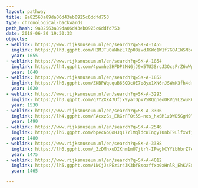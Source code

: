 ```yaml
---
layout: pathway
title: 9a82563a89da06d43eb0925c6ddfd753
type: chronological-backwards
path_hash: 9a82563a89da06d43eb0925c6ddfd753
date: 2018-06-20 19:30:33
objects:
- weblink: https://www.rijksmuseum.nl/en/search?q=SK-A-1455
  imglink: https://lh3.ggpht.com/H2MJTu0aNhzL7Zp08zvdJKWc1W1f7GOAIWSNbdHoZ6T7l5CHF4FYEF9DV5FaAuEx4pbz4sKlLOm2vB5j2zSsj2GrlqA=s200
  year: 1655
- weblink: https://www.rijksmuseum.nl/en/search?q=SK-A-1854
  imglink: https://lh4.ggpht.com/4pwmhe3HFDPtMNGjJ9x5TU3SrcJ3OcsPrZ6wWpR8u1j9eLGdJbrJ1_tM0sZWWSSYSC12_FzyV-mmvw_Snv_Y-ndiN88=s200
  year: 1640
- weblink: https://www.rijksmuseum.nl/en/search?q=SK-A-1852
  imglink: https://lh6.ggpht.com/ZKBPWququB6SQDc0E7o8yx1XN6rJSWmK3fh4drLD2lxy2ErZrUvgL9Y9VBXGP4sM8eHqrRDQi8oOP9FTbGM3YYYF3UU=s200
  year: 1620
- weblink: https://www.rijksmuseum.nl/en/search?q=SK-A-3293
  imglink: https://lh3.ggpht.com/q7YZXk47Ufjx9yaTOpV75RQqneoORVg9L2wuR0cRxKp0XltV2Qu9HrPQGMq17oIRgCOfX5Gm9c7-7lpzue58xssHNTA=s200
  year: 1530
- weblink: https://www.rijksmuseum.nl/en/search?q=SK-A-3306
  imglink: https://lh4.ggpht.com/FAcxzSs_ERGrFFOt5S-nos_hxSM1zDWD5GgM9Y5oNzSL9R1DI_PQZNuWPgXhYjjubBvc48WqkoGjihIWaPFK5sF7Y3qb=s200
  year: 1490
- weblink: https://www.rijksmuseum.nl/en/search?q=SK-A-2546
  imglink: https://lh6.ggpht.com/bpec6bQoHJq17YlMqldcWIngyT0nbT9Llfxwfj69cUjJHOeCgxV8G9iqMPw4YLEz54ff5YdVbO5RUmNPaLjTQqxpNdo=s200
  year: 1480
- weblink: https://www.rijksmuseum.nl/en/search?q=SK-A-3388
  imglink: https://lh6.ggpht.com/_ZzDMnxuDIKnm1mU7jtrY-IFwgkCYYibhbrZ7euVjmJHCZiW5L9rCzG2Z7rAWV1InU78Nz5gJd2eyg4_eEFPBAVkhCk=s200
  year: 1475
- weblink: https://www.rijksmuseum.nl/en/search?q=SK-A-4012
  imglink: https://lh5.ggpht.com/1NCjJsPEzir43K3bf8soaffxo0xHnlR_EhKVE8OnGfV9KHAG6Mg3IzCUWWkW7H4hddPn8vldxXvarVPFLOt6krQlmw=s200
  year: 1465

---
```

